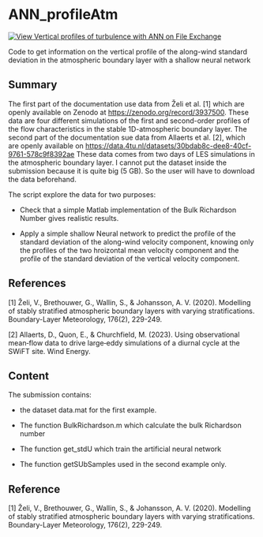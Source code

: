 # ANN_profileAtm

[![View Vertical profiles of turbulence with ANN on File Exchange](https://www.mathworks.com/matlabcentral/images/matlab-file-exchange.svg)](https://se.mathworks.com/matlabcentral/fileexchange/127024-vertical-profiles-of-turbulence-with-ann)

Code to get information on the vertical profile of the along-wind standard deviation in the atmospheric boundary layer with a shallow neural network

## Summary

The first part of the documentation use data from Želi et al. [1] which are openly available on Zenodo at https://zenodo.org/record/3937500. These data are four different simulations of the first and second-order profiles of the flow characteristics in the stable 1D-atmospheric boundary layer. 
The second part of the documentation sue data from Allaerts et al. [2], which are openly available on https://data.4tu.nl/datasets/30bdab8c-dee8-40cf-9761-578c9f8392ae These data comes from two days of LES simulations in the atmospheric boundary layer. I cannot put the dataset inside the submission because it is quite big (5 GB). So the user will have to download the data beforehand. 

The script explore the data for two purposes:

- Check that a simple Matlab implementation of the Bulk Richardson Number gives realistic results.

- Apply a simple shallow Neural network to predict the profile of the standard deviation of the along-wind velocity component, knowing only the profiles of the two hroizontal mean velocity component and the profile of the standard deviation of the vertical velocity component.

## References

[1] Želi, V., Brethouwer, G., Wallin, S.,  & Johansson, A. V. (2020). Modelling of stably stratified  atmospheric boundary layers with varying stratifications. Boundary-Layer Meteorology, 176(2), 229-249.

[2] Allaerts, D., Quon, E., & Churchfield, M. (2023). Using observational mean‐flow data to drive large‐eddy simulations of a  diurnal cycle at the SWiFT site. Wind Energy.

## Content 

 The submission contains:
 
  - the dataset data.mat for the first example.
  
  - The function BulkRichardson.m which calculate the bulk Richardson number
  
  - The function get_stdU which train the artificial neural network
  
  - The function getSUbSamples used in the second example only.

## Reference

[1] Želi, V., Brethouwer, G., Wallin, S.,  & Johansson, A. V. (2020). Modelling of stably stratified  atmospheric boundary layers with varying stratifications. Boundary-Layer Meteorology, 176(2), 229-249.
